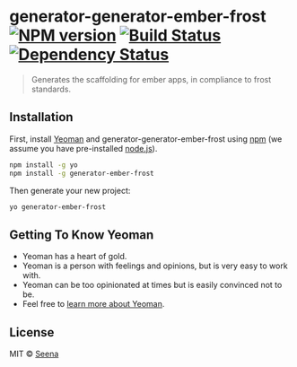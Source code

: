 # generator-generator-ember-frost [![NPM version][npm-image]][npm-url] [![Build Status][travis-image]][travis-url] [![Dependency Status][daviddm-image]][daviddm-url]
> Generates the scaffolding for ember apps, in compliance to frost standards.

## Installation

First, install [Yeoman](http://yeoman.io) and generator-generator-ember-frost using [npm](https://www.npmjs.com/) (we assume you have pre-installed [node.js](https://nodejs.org/)).

```bash
npm install -g yo
npm install -g generator-ember-frost
```

Then generate your new project:

```bash
yo generator-ember-frost
```

## Getting To Know Yeoman

 * Yeoman has a heart of gold.
 * Yeoman is a person with feelings and opinions, but is very easy to work with.
 * Yeoman can be too opinionated at times but is easily convinced not to be.
 * Feel free to [learn more about Yeoman](http://yeoman.io/).

## License

MIT © [Seena]()


[npm-image]: https://badge.fury.io/js/generator-generator-ember-frost.svg
[npm-url]: https://npmjs.org/package/generator-generator-ember-frost
[travis-image]: https://travis-ci.org/ciena-frost/generator-generator-ember-frost.svg?branch=master
[travis-url]: https://travis-ci.org/ciena-frost/generator-generator-ember-frost
[daviddm-image]: https://david-dm.org/ciena-frost/generator-generator-ember-frost.svg?theme=shields.io
[daviddm-url]: https://david-dm.org/ciena-frost/generator-generator-ember-frost
